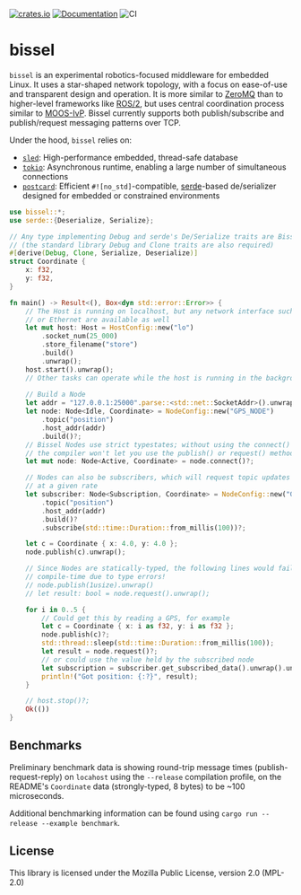 [![crates.io](https://img.shields.io/crates/v/bissel.svg)](https://crates.io/crates/bissel) [![Documentation](https://docs.rs/bissel/badge.svg)](https://docs.rs/bissel) ![CI](https://github.com/quietlychris/bissel/actions/workflows/rust.yml/badge.svg)
# bissel

`bissel` is an experimental robotics-focused middleware for embedded Linux. It uses a star-shaped network topology, with a focus on ease-of-use and transparent design and operation. It is more similar to [ZeroMQ](https://zguide.zeromq.org/docs/chapter1/) than to higher-level frameworks like [ROS/2](https://design.ros2.org/articles/discovery_and_negotiation.html), but uses central coordination process similar to [MOOS-IvP](https://oceanai.mit.edu/ivpman/pmwiki/pmwiki.php?n=Helm.HelmDesignIntro#section2.4). Bissel currently supports both publish/subscribe and publish/request messaging patterns over TCP. 

Under the hood, `bissel` relies on:
* [`sled`](https://github.com/spacejam/sled): High-performance embedded, thread-safe database 
* [`tokio`](https://tokio.rs): Asynchronous runtime, enabling a large number of simultaneous connections
* [`postcard`](https://github.com/jamesmunns/postcard): Efficient `#![no_std]`-compatible, [serde](https://serde.rs/)-based de/serializer designed for embedded or constrained environments 

```rust
use bissel::*;
use serde::{Deserialize, Serialize};

// Any type implementing Debug and serde's De/Serialize traits are Bissel-compatible
// (the standard library Debug and Clone traits are also required)
#[derive(Debug, Clone, Serialize, Deserialize)]
struct Coordinate {
    x: f32,
    y: f32,
}

fn main() -> Result<(), Box<dyn std::error::Error>> {
    // The Host is running on localhost, but any network interface such as WiFi
    // or Ethernet are available as well
    let mut host: Host = HostConfig::new("lo")
        .socket_num(25_000)
        .store_filename("store")
        .build()
        .unwrap();
    host.start().unwrap();
    // Other tasks can operate while the host is running in the background
    
    // Build a Node
    let addr = "127.0.0.1:25000".parse::<std::net::SocketAddr>().unwrap();
    let node: Node<Idle, Coordinate> = NodeConfig::new("GPS_NODE")
        .topic("position")
        .host_addr(addr)
        .build()?;
    // Bissel Nodes use strict typestates; without using the connect() method first,
    // the compiler won't let you use the publish() or request() methods on an Idle Node
    let mut node: Node<Active, Coordinate> = node.connect()?;

    // Nodes can also be subscribers, which will request topic updates from the Host
    // at a given rate
    let subscriber: Node<Subscription, Coordinate> = NodeConfig::new("GPS_SUBSCRIBER")
        .topic("position")
        .host_addr(addr)
        .build()?
        .subscribe(std::time::Duration::from_millis(100))?;

    let c = Coordinate { x: 4.0, y: 4.0 };
    node.publish(c).unwrap();

    // Since Nodes are statically-typed, the following lines would fail at 
    // compile-time due to type errors!
    // node.publish(1usize).unwrap()
    // let result: bool = node.request().unwrap();

    for i in 0..5 {
        // Could get this by reading a GPS, for example
        let c = Coordinate { x: i as f32, y: i as f32 };
        node.publish(c)?;
        std::thread::sleep(std::time::Duration::from_millis(100));
        let result = node.request()?;
        // or could use the value held by the subscribed node
        let subscription = subscriber.get_subscribed_data().unwrap().unwrap();
        println!("Got position: {:?}", result);
    }

    // host.stop()?;
    Ok(())
}

```

## Benchmarks
Preliminary benchmark data is showing round-trip message times (publish-request-reply) on `locahost` using the `--release`
compilation profile, on the README's `Coordinate` data (strongly-typed, 8 bytes) to be ~100 microseconds.

Additional benchmarking information can be found using `cargo run --release --example benchmark`. 

## License

This library is licensed under the Mozilla Public License, version 2.0 (MPL-2.0)
